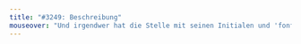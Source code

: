 ```yaml
---
title: "#3249: Beschreibung"
mouseover: "Und irgendwer hat die Stelle mit seinen Initialen und 'fonflatter.de' beschrieben."
---
```


